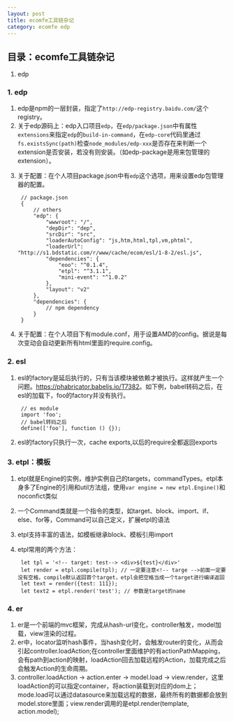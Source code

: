 ```yaml
---
layout: post
title: ecomfe工具链杂记
category: ecomfe edp
---
```


## 目录：ecomfe工具链杂记
1. edp


### 1. edp
1. edp是npm的一层封装，指定了`http://edp-registry.baidu.com/`这个registry。
2. 关于edp源码上：edp入口项目`edp`，在`edp/package.json`中有属性`extensions`来指定`edp`的`build-in-command`，在`edp-core`代码里通过`fs.existsSync(path)`检查`node_modules/edp-xxx`是否存在来判断一个extension是否安装，若没有则安装。（如edp-package是用来包管理的extension）。
<!-- more -->
3. 关于配置：在个人项目package.json中有`edp`这个选项，用来设置edp包管理器的配置。

		// package.json
		{
		    // others
		    "edp": {
		        "wwwroot": "/",
		        "depDir": "dep",
		        "srcDir": "src",
		        "loaderAutoConfig": "js,htm,html,tpl,vm,phtml",
		        "loaderUrl": "http://s1.bdstatic.com/r/www/cache/ecom/esl/1-8-2/esl.js",
		        "dependencies": {
		            "eoo": "^0.1.4",
		            "etpl": "^3.1.1",
		            "mini-event": "^1.0.2"
		        },
		        "layout": "v2"
		    },
		    "dependencies": {
		    	// npm dependency
		    }
		}


4. 关于配置：在个人项目下有module.conf，用于设置AMD的config。据说是每次变动会自动更新所有html里面的require.config。


### 2. esl
1. esl的factory是延后执行的，只有当该模块被依赖才被执行。这样就产生一个问题。<https://phabricator.babeljs.io/T7382>。如下例，babel转码之后，在esl的加载下，foo的factory并没有执行。

		// es module
		import 'foo';
		// babel转码之后
		define(['foo'], function () {});

2. esl的factory只执行一次，cache exports,以后的require全都返回exports

### 3. etpl：模板
1. etpl就是Engine的实例，维护实例自己的targets，commandTypes。etpl本身多了Engine的引用和util方法组，使用`var engine = new etpl.Engine()`和noconfict类似
2. 一个Command类就是一个指令的类型，如target、block、import、if、else、for等，Command可以自己定义，扩展etpl的语法
3. etpl支持丰富的语法，如模板继承block、模板引用import
4. etpl常用的两个方法：

		let tpl = '<!-- target: test--> <div>${test}</div>'
		let render = etpl.compile(tpl); // 一定要注意<!-- targe -->前面一定要没有空格，compile默认返回首个target，etpl会把空格当成一个target进行编译返回
		let text = render({test: 111});
		let text2 = etpl.render('test'); // 参数是target的name

### 4. er
1. er是一个前端的mvc框架，完成从hash-url变化，controller触发，model加载，view渲染的过程。
2. er中，locator监听hash事件，当hash变化时，会触发router的变化，从而会引起controller.loadAction;在controller里面维护的有actionPathMapping，会有path到action的映射，loadAction回去加载远程的Action，加载完成之后会触发Action的生命周期。
3. controller.loadAction -> action.enter -> model.load -> view.render，这里loadAction的可以指定container，将action装载到对应的dom上；mode.load可以通过datasource来加载远程的数据，最终所有的数据都会放到model.store里面；view.render调用的是etpl.render(template, action.model);

